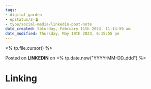```yaml
---
tags: 
- digital_garden
- epstatus/2-🪴
- type/social-media/linkedIn-post-note
date_created: Saturday, February 11th 2023, 11:14:59 am
date_modified: Thursday, May 18th 2023, 6:15:55 pm
---
```


<% tp.file.cursor() %>

Posted on **LINKEDIN** on <% tp.date.now("YYYY-MM-DD_ddd") %>
# Linking